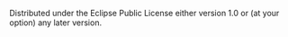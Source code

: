 Distributed under the Eclipse Public License either version 1.0 or (at
your option) any later version.
